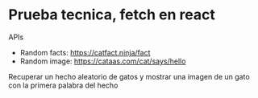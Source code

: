 # Prueba tecnica, fetch en react

APIs

- Random facts: https://catfact.ninja/fact
- Random image: https://cataas.com/cat/says/hello

Recuperar un hecho aleatorio de gatos y mostrar una imagen de un gato con la primera palabra del hecho